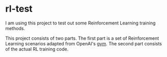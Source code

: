 # rl-test

I am using this project to test out some Reinforcement Learning training methods.

This project consists of two parts.
The first part is a set of Reinforcement Learning scenarios adapted from OpenAI's [gym](https://github.com/openai/gym).
The second part consists of the actual RL training code.
